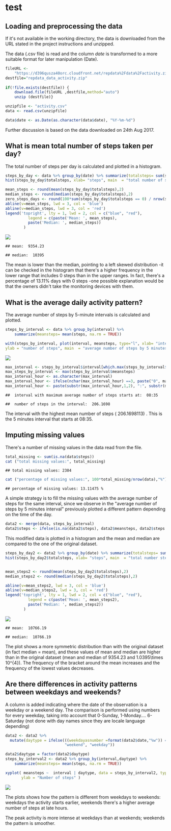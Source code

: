 # test


## Loading and preprocessing the data 

If it's not available in the working directory, the data is downloaded from the URL stated in the project instructions and unzipped.

The data (.csv file) is read and the column _date_  is transformed to a more suitable format for later manipulation (Date).



```r
fileURL <-
    "https://d396qusza40orc.cloudfront.net/repdata%2Fdata%2Factivity.zip" 
destfile="repdata_data_activity.zip"    
  
if(!file.exists(destfile)) {
    download.file(fileURL ,destfile,method="auto") 
    unzip (destfile)}

unzipfile <- "activity.csv"
data <- read.csv(unzipfile)

data$date <- as.Date(as.character(data$date), "%Y-%m-%d")
```

Further discussion is based on the data downloaded on 24th Aug 2017.


## What is mean total number of steps taken per day?

The total number of steps per day is calculated and plotted in a histogram. 


```r
steps_by_day <- data %>% group_by(date) %>% summarize(totalsteps= sum(steps, na.rm = TRUE))
hist(steps_by_day$totalsteps, xlab= "steps", main  = "total number of steps by day")

mean_steps <- round(mean(steps_by_day$totalsteps),2)
median_steps <- round(median(steps_by_day$totalsteps),2)
zero_steps_days <- round(100*sum(steps_by_day$totalsteps == 0) / nrow(steps_by_day), 2)
abline(v=mean_steps, lwd = 3, col = 'blue')
abline(v=median_steps, lwd = 3, col = 'red')
legend('topright', lty = 1, lwd = 2, col = c("blue", "red"),
          legend = c(paste('Mean: ', mean_steps),
          paste('Median: ', median_steps))
        )
```

![](test_files/figure-html/totalbyday-1.png)<!-- -->

```
## mean:  9354.23
```

```
## median:  10395
```

The mean is lower than the median, pointing to a left skewed distribution -it can be checked in the
histogram that there's a higher frequency in the lower range that includes 0 steps than in the upper ranges. In fact, there's a percentage of 13.11% days with 0 steps -one possible explanation would be that the owners didn't take the monitoring devices with them.


## What is the average daily activity pattern?

The average number of steps by 5-minute intervals is calculated and plotted. 


```r
steps_by_interval <- data %>% group_by(interval) %>% 
    summarize(meansteps= mean(steps, na.rm = TRUE))

with(steps_by_interval, plot(interval, meansteps, type="l", xlab= "interval", 
ylab = "number of steps", main  = "average number of steps by 5 minutes interval"))
```

![](test_files/figure-html/interval-1.png)<!-- -->

```r
max_interval <- steps_by_interval$interval[which.max(steps_by_interval$meansteps)]
max_steps_by_interval <- max(steps_by_interval$meansteps)
max_interval_hour <- as.character(max_interval)
max_interval_hour <- ifelse(nchar(max_interval_hour) ==3, paste("0", max_interval_hour, sep = ""), max_interval_hour)
max_interval_hour <- paste(substr(max_interval_hour,1,2), ":", substr(max_interval_hour,3,4),sep="")
```


```
##  interval with maximum average number of steps starts at:  08:35
```

```
##  number of steps in the interval:  206.1698
```

The interval with the highest mean number of steps ( 206.1698113) .
This is the 5 minutes interval that starts at  08:35.

## Imputing missing values

There's a number of missing values in the data read from the file. 


```r
total_missing <- sum(is.na(data$steps))
cat ("total missing values:", total_missing)
```

```
## total missing values: 2304
```

```r
cat ("percentage of missing values:", 100*total_missing/nrow(data),"%")
```

```
## percentage of missing values: 13.11475 %
```

A simple strategy is to fill the missing values with the average number of steps for the same interval, since we observe in the "average number of steps by 5 minutes interval" previously plotted a different pattern depending on the time of the day. 




```r
data2 <- merge(data, steps_by_interval)
data2$steps <- ifelse(is.na(data2$steps), data2$meansteps, data2$steps )
```

This modified data is plotted in a histogram and the mean and median are compared to the one of the
original dataset. 


```r
steps_by_day2 <- data2 %>% group_by(date) %>% summarize(totalsteps= sum(steps, na.rm = TRUE))
hist(steps_by_day2$totalsteps, xlab= "steps", main  = "total number steps by day")


mean_steps2 <- round(mean(steps_by_day2$totalsteps),2)
median_steps2 <- round(median(steps_by_day2$totalsteps),2)

abline(v=mean_steps2, lwd = 3, col = 'blue')
abline(v=median_steps2, lwd = 3, col = 'red')
legend('topright', lty = 1, lwd = 2, col = c("blue", "red"),
          legend = c(paste('Mean: ', mean_steps2),
          paste('Median: ', median_steps2))
        )
```

![](test_files/figure-html/totalbyday2-1.png)<!-- -->


```
## mean:  10766.19
```

```
## median:  10766.19
```

The plot shows a more  symmetric distribution than with the original dataset (in fact median = mean), 
and these values of mean and median are higher than in the original dataset (mean and median of 9354.23 and 1.0395\times 10^{4}). The frequency of the bracket around the mean increases and the frequency of the lowest values decreases.

## Are there differences in activity patterns between weekdays and weekends?

A column is added indicating where the date of the observation is a weekday or a weekend day. The
comparison is performed using numbers for every weekday, taking into account that 0-Sunday, 1-Monday.... 6-Saturday (not done with day names since they are locale language depending)


```r
data2 <- data2 %>%
  mutate(daytype = ifelse(((weekdayasnumber =format(data2$date,"%w")) == "0" | weekdayasnumber== "6"),
                          "weekend", "weekday"))

data2$daytype = factor(data2$daytype)
steps_by_interval2 <- data2 %>% group_by(interval,daytype) %>%
    summarize(meansteps= mean(steps, na.rm = TRUE))

xyplot( meansteps ~  interval | daytype, data = steps_by_interval2, type="l",layout=c(1,2), 
       ylab = "Number of steps" )
```

![](test_files/figure-html/weekends-1.png)<!-- -->

The plots shows how the pattern is different from weekdays to weekends: weekdays the activity starts earlier, weekends there's a higher average number of steps at late hours.

The peak activity is more intense at weekdays than at weekends; weekends the pattern is smoother.
